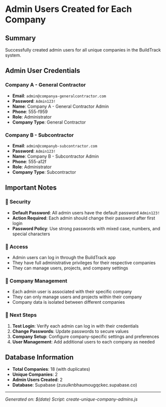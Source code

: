 # Admin Users Created for Each Company

## Summary
Successfully created admin users for all unique companies in the BuildTrack system.

## Admin User Credentials

### Company A - General Contractor
- **Email**: `admin@companya-generalcontractor.com`
- **Password**: `Admin123!`
- **Name**: Company A - General Contractor Admin
- **Phone**: 555-f959
- **Role**: Administrator
- **Company Type**: General Contractor

### Company B - Subcontractor
- **Email**: `admin@companyb-subcontractor.com`
- **Password**: `Admin123!`
- **Name**: Company B - Subcontractor Admin
- **Phone**: 555-a12f
- **Role**: Administrator
- **Company Type**: Subcontractor

## Important Notes

### 🔐 Security
- **Default Password**: All admin users have the default password `Admin123!`
- **Action Required**: Each admin should change their password after first login
- **Password Policy**: Use strong passwords with mixed case, numbers, and special characters

### 📱 Access
- Admin users can log in through the BuildTrack app
- They have full administrative privileges for their respective companies
- They can manage users, projects, and company settings

### 🏢 Company Management
- Each admin user is associated with their specific company
- They can only manage users and projects within their company
- Company data is isolated between different companies

### 🔧 Next Steps
1. **Test Login**: Verify each admin can log in with their credentials
2. **Change Passwords**: Update passwords to secure values
3. **Company Setup**: Configure company-specific settings and preferences
4. **User Management**: Add additional users to each company as needed

## Database Information
- **Total Companies**: 18 (with duplicates)
- **Unique Companies**: 2
- **Admin Users Created**: 2
- **Database**: Supabase (zusulknbhaumougqckec.supabase.co)

---
*Generated on: $(date)*
*Script: create-unique-company-admins.js*

